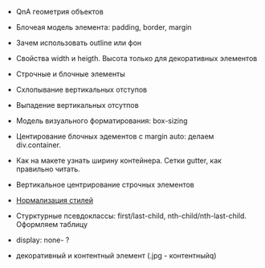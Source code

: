 - QnA геометрия объектов
- Блочеая модель элемента: padding, border, margin
- Зачем использовать outline или фон
- Свойства width и heigth. Высота только для декоративных элементов
- Строчные и блочные элементы
- Схлопывание вертикальных отступов
- Выпадение вертикальных отсутпов
- Модель визуального форматирования: box-sizing
- Центирование блочных эдементов с margin auto: делаем div.container.
- Как на макете узнать ширину контейнера. Сетки gutter, как правильно читать.
- Вертикальное центрирование строчных элементов
- [Нормализация стилей](https://github.com/sindresorhus/modern-normalize)
- Стурктурные псевдоклассы: first/last-child, nth-child/nth-last-child.
  Оформляем таблицу

- display: none- ?
- декоративный и контентный элемент (.jpg - контентныйq)
